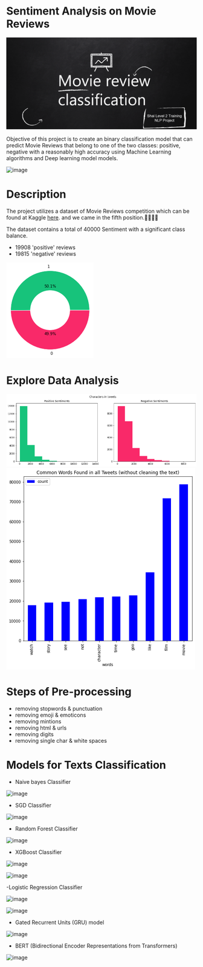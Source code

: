 # Sentiment Analysis on Movie Reviews

![0](images/0.PNG)

Objective of this project is to create an binary classification model that can predict Movie Reviews that belong to one of the two classes: positive, negative with a reasonably high accuracy using Machine Learning algorithms and Deep learning model models.

![image](https://user-images.githubusercontent.com/42867555/210126555-6fc6ca1a-ec6e-4fbb-8d04-a2b76e8bfb51.png)


# Description
The project utilizes a dataset of Movie Reviews competition which can be found at Kaggle [here](https://www.kaggle.com/competitions/shai-training-2022-a-level-2/data).
 and we came in the fifth position.💪🏻💪🏻

The dataset contains a total of 40000 Sentiment with a significant class balance.
- 19908 'positive' reviews
- 19815 'negative' reviews

![5](images/5.png)

# Explore Data Analysis
![3](images/3.png) 
                  ![4](images/4.png)
                  
# Steps of Pre-processing
- removing stopwords & punctuation
- removing emoji & emoticons
- removing mintions
- removing html & urls
- removing digits
- removing single char & white spaces

# Models for Texts Classification
- Naive bayes Classifier

![image](https://user-images.githubusercontent.com/42867555/210128429-d88a3311-025b-476e-b156-5eeb271b2d2d.png)

- SGD Classifier

![image](https://user-images.githubusercontent.com/42867555/210126409-41d22bc3-b484-4aa2-945e-385fa412265c.png)

- Random Forest Classifier

![image](https://user-images.githubusercontent.com/42867555/210126457-4878f0f7-2126-4048-915c-c918ad6af866.png)


- XGBoost Classifier

![image](https://user-images.githubusercontent.com/42867555/210126504-1ff2b801-cdcf-49da-a1cd-dbab23f4d829.png)

![image](https://user-images.githubusercontent.com/42867555/210126516-2fdec3da-bd73-4fe8-ae46-ee726070cd72.png)

-Logistic Regression Classifier

![image](https://user-images.githubusercontent.com/42867555/210128177-85674fec-1870-46dc-9928-0addcf986dcf.png)

![image](https://user-images.githubusercontent.com/42867555/210128207-b5ff3155-5910-44d0-9741-d39afff8d78e.png)

- Gated Recurrent Units (GRU) model

![image](https://user-images.githubusercontent.com/42867555/210128244-bfc14141-f6ad-4380-8bf1-16d544ba3437.png)


- BERT (Bidirectional Encoder Representations from Transformers)

![image](https://user-images.githubusercontent.com/42867555/210126534-9b67f777-2400-4c6b-b226-55bb23414cba.png)
